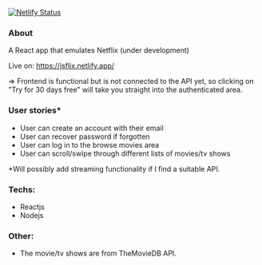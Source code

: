 [![Netlify Status](https://api.netlify.com/api/v1/badges/c53e5c2e-dd25-423f-8726-f8e34d1b9c2c/deploy-status)](https://app.netlify.com/sites/jsflix/deploys)

### About
A React app that emulates Netflix (under development)

Live on: https://jsflix.netlify.app/

=> Frontend is functional but is not connected to the API yet, so clicking on "Try for 30 days free" will take you straight into the authenticated area.

### User stories*
- User can create an account with their email
- User can recover password if forgotten
- User can log in to the browse movies area
- User can scroll/swipe through different lists of movies/tv shows

*Will possibly add streaming functionality if I find a suitable API.

### Techs:

- Reactjs
- Nodejs

### Other:
- The movie/tv shows are from TheMovieDB API.
